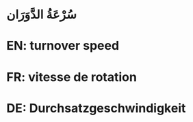 # سُرْعَةُ الدَّوَرَان

# EN: turnover speed

# FR: vitesse de rotation

# DE: Durchsatzgeschwindigkeit
